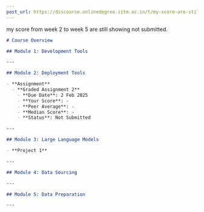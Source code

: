 ```yaml
---
post_url: https://discourse.onlinedegree.iitm.ac.in/t/my-score-are-still-not-updated/168143/1
---
```

my score from week 2 to week 5 are still showing not submitted.

```markdown
# Course Overview

## Module 1: Development Tools

---

## Module 2: Deployment Tools

- **Assignment**
  - **Graded Assignment 2**
    - **Due Date**: 2 Feb 2025
    - **Your Score**: -
    - **Peer Average**: -
    - **Median Score**: -
    - **Status**: Not Submitted

---

## Module 3: Large Language Models

- **Project 1**

---

## Module 4: Data Sourcing

---

## Module 5: Data Preparation

---
```